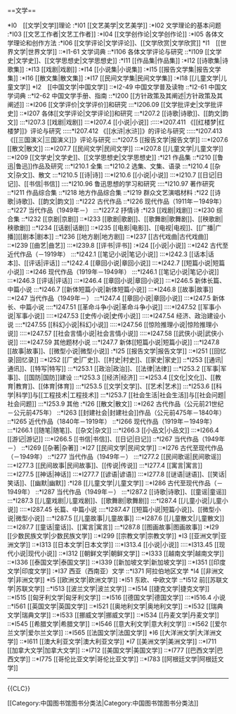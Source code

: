 ==文学==

*I0　[[文学|文学]]理论
:*I01 [[文艺美学|文艺美学]]
:*I02 文学理论的基本问题
:*I03 [[文艺工作者|文艺工作者]]
:*I04 [[文学创作论|文学创作论]]
:*I05 各体文学理论和创作方法
:*I06 [[文学评论|文学评论]]、[[文学欣赏|文学欣赏]]
*I1　[[世界文学|世界文学]]
::*I1-61 文学词典
::*I106 各体文学评论与研究
::*I109 [[文学史|文学史]]、[[文学思想史|文学思想史]]
:*I11 [[作品集|作品集]]
:*I12 [[诗歌集|诗歌集]]
:*I13 [[戏剧|戏剧]]
:*I14 [[小说集|小说集]]
:*I15 [[报告文学集|报告文学集]]
:*I16 [[散文集|散文集]]
:*I17 [[民间文学集|民间文学集]]
:*I18 [[儿童文学|儿童文学]]
*I2　[[中国文学|中国文学]]
::*I2-49 中国文学普及读物
::*I2-61 中国文学词典
::*I2-62 中国文学手册、指南
::*I200 [[方针政策及其阐述|方针政策及其阐述]]
::*I206 [[文学评价|文学评价]]和研究
:::*I206.09 [[文学批评史|文学批评史]]
::*I207 各体[[文学评论|文学评论]]和研究
:::*I207.2 [[诗歌|诗歌]]、[[韵文|韵文]]
:::*I207.3 [[戏剧|戏剧]]
:::*I207.4 [[小说|小说]]
:::::*I207.411 《[[红楼梦|红楼梦]]》评论与研究
:::::*I207.412 《[[水浒|水浒]]》的评论与研究
:::::*I207.413 《[[三国演义|三国演义]]》评论与研究
:::*I207.5 [[报告文学|报告文学]]
:::*I207.6 [[散文|散文]]
:::*I207.7 [[民间文学|民间文学]]
:::*I207.8 [[儿童文学|儿童文学]]
::*I209 [[文学史|文学史]]、[[文学思想史|文学思想史]]
:*I21 作品集
::*I210 [[鲁迅|鲁迅]]作品及研究
:::*I210.1 全集
:::*I210.2 选集、文集、语录
:::*I210.4 [[杂文|杂文]]、散文
:::*I210.5 [[诗|诗]]
:::*I210.6 [[小说|小说]]
:::*I210.7 [[日记|日记]]、[[书信|书信]]
::::*I210.96 鲁迅思想的学习和研究
::::*I210.97 著作研究
::*I211 作品综合集
::*I218 地方作品综合集
::*I219 群众文艺演唱材料
:*I22 [[诗歌|诗歌]]、[[韵文|韵文]]
::*I222 古代作品
::*I226 现代作品（1911年－1949年）
::*I227 当代作品（1949年－）
:::*I227.2 抒情诗
:*I23 [[戏剧|戏剧]]
::*I230 综合集
::*I232 [[京剧|京剧]]
::*I233 [[歌剧|歌剧]]、[[歌舞剧|歌舞剧]]、[[秧歌剧|秧歌剧]]
::*I234 [[话剧|话剧]]
::*I235 [[电影|电影]]、[[电视|电视]]、[[广播|广播]][[剧本|剧本]]
::*I236 [[地方剧|地方剧]]
::*I237 [[古代戏曲|古代戏曲]]
::*I239 [[曲艺|曲艺]]
:::*I239.8 [[评书|评书]]
:*I24 [[小说|小说]]
::*I242 古代至近代作品（－1919年）
:::*I242.1 [[笔记小说|笔记小说]]
:::*I242.3 [[话本|话本]]、[[评话|评话]]
:::*I242.4 [[章回小说|章回小说]]
:::*I242.7 [[短篇小说|短篇小说]]
::*I246 现代作品（1919年－1949年）
:::*I246.1 [[笔记小说|笔记小说]]
:::*I246.3 [[评话|评话]]
:::*I246.4 [[章回小说|章回小说]]
:::*I246.5 新体长篇、中篇小说
:::*I246.7 [[新体短篇小说|新体短篇小说]]
:::*I246.8 [[故事|故事]]
::*I247 当代作品（1949年－）
:::*I247.4 [[章回小说|章回小说]]
:::*I247.5 新体长、中篇小说
::::*I247.51 [[革命斗争小说|革命斗争小说]]
::::*I247.52 [[军事小说|军事小说]]
::::*I247.53 [[史传小说|史传小说]]
::::*I247.54 经济、政治建设小说
::::*I247.55 [[科幻小说|科幻小说]]
::::*I247.56 [[惊险推理小说|惊险推理小说]]
::::*I247.57 [[社会言情小说|社会言情小说]]
::::*I247.58 [[武侠小说|武侠小说]]
::::*I247.59 其他题材小说
:::*I247.7 新体[[短篇小说|短篇小说]]
:::*I247.8 [[故事|故事]]、[[微型小说|微型小说]]
:*I25 [[报告文学|报告文学]]
::*I251 [[回忆录|回忆录]]
::*I252 [[厂史|厂史]]、[[村史|村史]]、[[家史|家史]]
::*I253 [[通讯|通讯]]、[[特写|特写]]
:::*I253.1 [[政治|政治]]、[[法律|法律]]
:::*I253.2 [[军事|军事]]、[[国防|国防]]建设
:::*I253.3 [[经济|经济]]
:::*I253.4 [[文化|文化]]、[[教育|教育]]、[[体育|体育]]
:::*I253.5 [[文学|文学]]、[[艺术|艺术]]
:::*I253.6 [[科学|科学]]与[[工程技术|工程技术]]
:::*I253.7 [[社会生活|社会生活]]与[[社会问题|社会问题]]
:::*I253.9 其他
:*I26 [[散文|散文]]
::*I262 古代作品（公元前21世纪－公元前475年）
::*I263 [[封建社会|封建社会]]作品（公元前475年－1840年）
::*I265 近代作品（1840年－1919年）
::*I266 现代作品（1919年－1949年）
:::*I266.1 [[随笔|随笔]]、[[杂文|杂文]]
:::*I266.3 [[小品文|小品文]]
:::*I266.4 [[游记|游记]]
:::*I266.5 [[书信|书信]]、[[日记|日记]]
::*I267 当代作品（1949年－）
::*I269 [[杂著|杂著]]
:*I27 [[民间文学|民间文学]]
::*I276 古代至现代作品（－1949年）
::*I277 当代作品（1949年－）
:::*I277.2 [[民间歌谣|民间歌谣]]
:::*I277.3 [[民间故事|民间故事]]、[[传说|传说]]
:::*I277.4 [[寓言|寓言]]
:::*I277.5 [[神话|神话]]
:::*I277.7 [[谚语|谚语]]
:::*I277.8 [[谜语|谜语]]、[[笑话|笑话]]、[[幽默|幽默]]
:*I28 [[儿童文学|儿童文学]]
::*I286 古代至现代作品（－1949年）
::*I287 当代作品（1949年－）
:::*I287.2 [[诗歌|诗歌]]、[[童谣|童谣]]
:::*I287.3 [[儿童戏剧|儿童戏剧]]、[[歌舞剧|歌舞剧]]
:::*I287.4 [[儿童小说|儿童小说]]
::::*I287.45 长篇、中篇小说
::::*I287.47 [[短篇小说|短篇小说]]、[[微型小说|微型小说]]
:::*I287.5 [[儿童故事|儿童故事]]
:::*I287.6 [[儿童散文|儿童散文]]
:::*I287.7 [[童话|童话]]、[[寓言|寓言]]
:::*I287.8 [[图画故事|图画故事]]
:*I29 [[少数民族文学|少数民族文学]]
::*I299 [[宗教文学|宗教文学]]
*I3 [[亚洲文学|亚洲文学]]
::*I313 [[日本文学|日本文学]] 
:::*I313.4 [[小说|小说]] 
::::*I313.45 [[现代小说|现代小说]] 
::*I312 [[朝鲜文学|朝鲜文学]] 
::*I333 [[越南文学|越南文学]] 
::*I336 [[泰国文学|泰国文学]] 
::*I339 [[新加坡文学|新加坡文学]]
::*I351 [[印度文学|印度文学]] 
:*I37 西亚（西南亚）文学
::*I371 阿拉伯地区文学
*I4 [[非洲文学|非洲文学]]
*I5 [[欧洲文学|欧洲文学]]
:*I51 东欧、中欧文学
::*I512 前[[苏联文学|苏联文学]]
::*I513 [[波兰文学|波兰文学]]
::*I514 [[捷克文学|捷克文学]]
::*I515 [[匈牙利文学|匈牙利文学]]
::*I516 [[德国文学|德国文学]]
:::*I516.4 小说
::*I561 [[英国文学|英国文学]]
::*I521 [[奥地利文学|奥地利文学]]
::*I532 [[瑞典文学|瑞典文学]]
::*I533 [[挪威文学|挪威文学]]
::*I534 [[丹麦文学|丹麦文学]]
::*I545 [[希腊文学|希腊文学]]
::*I546 [[意大利文学|意大利文学]]
::*I562 [[爱尔兰文学|爱尔兰文学]]
::*I565 [[法国文学|法国文学]]
*I6 [[大洋洲文学|大洋洲文学]]
::*I611 [[澳大利亚文学|澳大利亚文学]]
*I7 [[美洲文学|美洲文学]]
::*I711 [[加拿大文学|加拿大文学]]
::*I712 [[美国文学|美国文学]]
::*I777 [[巴西文学|巴西文学]]
::*I775 [[哥伦比亚文学|哥伦比亚文学]]
::*I783 [[阿根廷文学|阿根廷文学]]

----

{{CLC}}

[[Category:中国图书馆图书分类法|Category:中国图书馆图书分类法]]